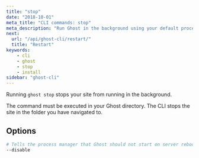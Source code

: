 ```yaml
---
title: "stop"
date: "2018-10-01"
meta_title: "CLI commands: stop"
meta_description: "Run Ghost in the background using your default process manager."
next:
  url: "/api/ghost-cli/restart/"
  title: "Restart"
keywords:
    - cli
    - ghost
    - stop
    - install
sidebar: "ghost-cli"
---
```


Running `ghost stop` stops your site from running in the background.

The command must be executed in your Ghost directory. The CLI stops the site in the folder you have navigated to.

## Options

```bash
# Tells the process manager that Ghost should not start on server reboot
--disable
```
